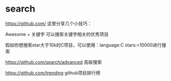 # search
https://github.com/
这里分享几个小技巧：

Awesome + 关键字 可以搜索关键字相关的优秀项目

假如你想搜索star大于10k的C项目，可以使用：language:C stars:>10000进行搜索

https://github.com/search/advanced 高级搜索

https://github.com/trending  github项目排行榜
